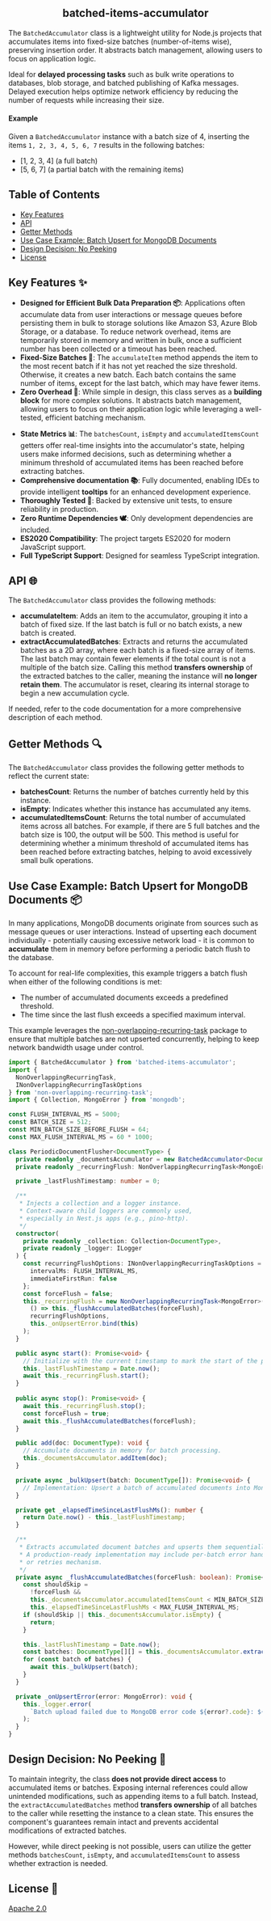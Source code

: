 <h2 align="middle">batched-items-accumulator</h2>

The `BatchedAccumulator` class is a lightweight utility for Node.js projects that accumulates items into fixed-size batches (number-of-items wise), preserving insertion order. It abstracts batch management, allowing users to focus on application logic.

Ideal for **delayed processing tasks** such as bulk write operations to databases, blob storage, and batched publishing of Kafka messages. Delayed execution helps optimize network efficiency by reducing the number of requests while increasing their size.

#### Example
Given a `BatchedAccumulator` instance with a batch size of 4, inserting the items `1, 2, 3, 4, 5, 6, 7` results in the following batches:
* [1, 2, 3, 4] (a full batch)
* [5, 6, 7] (a partial batch with the remaining items)

## Table of Contents

* [Key Features](#key-features)
* [API](#api)
* [Getter Methods](#getter-methods)
* [Use Case Example: Batch Upsert for MongoDB Documents](#use-case-example)
* [Design Decision: No Peeking](#no-peeking)
* [License](#license)

## Key Features :sparkles:<a id="key-features"></a>

* __Designed for Efficient Bulk Data Preparation :package:__: Applications often accumulate data from user interactions or message queues before persisting them in bulk to storage solutions like Amazon S3, Azure Blob Storage, or a database. To reduce network overhead, items are temporarily stored in memory and written in bulk, once a sufficient number has been collected or a timeout has been reached.
* __Fixed-Size Batches :straight_ruler:__: The `accumulateItem` method appends the item to the most recent batch if it has not yet reached the size threshold. Otherwise, it creates a new batch. Each batch contains the same number of items, except for the last batch, which may have fewer items.
* __Zero Overhead :dart:__: While simple in design, this class serves as a **building block** for more complex solutions. It abstracts batch management, allowing users to focus on their application logic while leveraging a well-tested, efficient batching mechanism.
- __State Metrics :bar_chart:__: The `batchesCount`, `isEmpty` and `accumulatedItemsCount` getters offer real-time insights into the accumulator's state, helping users make informed decisions, such as determining whether a minimum threshold of accumulated items has been reached before extracting batches.
- __Comprehensive documentation :books:__: Fully documented, enabling IDEs to provide intelligent **tooltips** for an enhanced development experience.
- __Thoroughly Tested :test_tube:__: Backed by extensive unit tests, to ensure reliability in production.
- __Zero Runtime Dependencies :dove:__: Only development dependencies are included.
- __ES2020 Compatibility__: The project targets ES2020 for modern JavaScript support.
- __Full TypeScript Support__: Designed for seamless TypeScript integration.

## API :globe_with_meridians:<a id="api"></a>

The `BatchedAccumulator` class provides the following methods:

* __accumulateItem__: Adds an item to the accumulator, grouping it into a batch of fixed size. If the last batch is full or no batch exists, a new batch is created.
* __extractAccumulatedBatches__: Extracts and returns the accumulated batches as a 2D array, where each batch is a fixed-size array of items. The last batch may contain fewer elements if the total count is not a multiple of the batch size. Calling this method **transfers ownership** of the extracted batches to the caller, meaning the instance will **no longer retain them**. The accumulator is reset, clearing its internal storage to begin a new accumulation cycle.

If needed, refer to the code documentation for a more comprehensive description of each method.

## Getter Methods :mag:<a id="getter-methods"></a>

The `BatchedAccumulator` class provides the following getter methods to reflect the current state:

* __batchesCount__: Returns the number of batches currently held by this instance.
* __isEmpty__: Indicates whether this instance has accumulated any items.
* __accumulatedItemsCount__: Returns the total number of accumulated items across all batches. For example, if there are 5 full batches and the batch size is 100, the output will be 500. This method is useful for determining whether a minimum threshold of accumulated items has been reached before extracting batches, helping to avoid excessively small bulk operations.

## Use Case Example: Batch Upsert for MongoDB Documents :package:<a id="use-case-example"></a>

In many applications, MongoDB documents originate from sources such as message queues or user interactions. Instead of upserting each document individually - potentially causing excessive network load - it is common to **accumulate** them in memory before performing a periodic batch flush to the database.

To account for real-life complexities, this example triggers a batch flush when either of the following conditions is met:
* The number of accumulated documents exceeds a predefined threshold.
* The time since the last flush exceeds a specified maximum interval.

This example leverages the [non-overlapping-recurring-task](https://www.npmjs.com/package/non-overlapping-recurring-task) package to ensure that multiple batches are not upserted concurrently, helping to keep network bandwidth usage under control.
```ts
import { BatchedAccumulator } from 'batched-items-accumulator';
import {
  NonOverlappingRecurringTask,
  INonOverlappingRecurringTaskOptions
} from 'non-overlapping-recurring-task';
import { Collection, MongoError } from 'mongodb';

const FLUSH_INTERVAL_MS = 5000;
const BATCH_SIZE = 512;
const MIN_BATCH_SIZE_BEFORE_FLUSH = 64;
const MAX_FLUSH_INTERVAL_MS = 60 * 1000;

class PeriodicDocumentFlusher<DocumentType> {
  private readonly _documentsAccumulator = new BatchedAccumulator<DocumentType>(BATCH_SIZE);
  private readonly _recurringFlush: NonOverlappingRecurringTask<MongoError>;

  private _lastFlushTimestamp: number = 0;

  /**
   * Injects a collection and a logger instance.  
   * Context-aware child loggers are commonly used,  
   * especially in Nest.js apps (e.g., pino-http). 
   */
  constructor(
    private readonly _collection: Collection<DocumentType>,
    private readonly _logger: ILogger
  ) {
    const recurringFlushOptions: INonOverlappingRecurringTaskOptions = {
      intervalMs: FLUSH_INTERVAL_MS,
      immediateFirstRun: false
    };
    const forceFlush = false;
    this._recurringFlush = new NonOverlappingRecurringTask<MongoError>(
      () => this._flushAccumulatedBatches(forceFlush),
      recurringFlushOptions,
      this._onUpsertError.bind(this)
    );
  }

  public async start(): Promise<void> {
    // Initialize with the current timestamp to mark the start of the process.
    this._lastFlushTimestamp = Date.now();
    await this._recurringFlush.start();
  }
  
  public async stop(): Promise<void> {
    await this._recurringFlush.stop();
    const forceFlush = true;
    await this._flushAccumulatedBatches(forceFlush);
  }

  public add(doc: DocumentType): void {
    // Accumulate documents in memory for batch processing.
    this._documentsAccumulator.addItem(doc);
  }

  private async _bulkUpsert(batch: DocumentType[]): Promise<void> {
    // Implementation: Upsert a batch of accumulated documents into MongoDB.
  }

  private get _elapsedTimeSinceLastFlushMs(): number {
    return Date.now() - this._lastFlushTimestamp;
  }

  /**
   * Extracts accumulated document batches and upserts them sequentially.  
   * A production-ready implementation may include per-batch error handling
   * or retries mechanism.
   */
  private async _flushAccumulatedBatches(forceFlush: boolean): Promise<void> {
    const shouldSkip =
      !forceFlush &&
      this._documentsAccumulator.accumulatedItemsCount < MIN_BATCH_SIZE_BEFORE_FLUSH &&
      this._elapsedTimeSinceLastFlushMs < MAX_FLUSH_INTERVAL_MS;
    if (shouldSkip || this._documentsAccumulator.isEmpty) {
      return;
    }

    this._lastFlushTimestamp = Date.now();
    const batches: DocumentType[][] = this._documentsAccumulator.extractBatches();
    for (const batch of batches) {
      await this._bulkUpsert(batch);
    }
  }

  private _onUpsertError(error: MongoError): void {
    this._logger.error(
      `Batch upload failed due to MongoDB error code ${error?.code}: ${error.message}`
    );
  }
}
```

## Design Decision: No Peeking :see_no_evil:<a id="no-peeking"></a>

To maintain integrity, the class **does not provide direct access** to accumulated items or batches. Exposing internal references could allow unintended modifications, such as appending items to a full batch. Instead, the `extractAccumulatedBatches` method **transfers ownership** of all batches to the caller while resetting the instance to a clean state. This ensures the component's guarantees remain intact and prevents accidental modifications of extracted batches.

However, while direct peeking is not possible, users can utilize the getter methods `batchesCount`, `isEmpty`, and `accumulatedItemsCount` to assess whether extraction is needed.

## License :scroll:<a id="license"></a>

[Apache 2.0](LICENSE)
